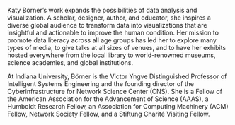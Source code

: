 Katy Börner’s work expands the possibilities of data analysis and visualization. A scholar, designer, author, and educator, she inspires a diverse global audience to transform data into visualizations that are insightful and actionable to improve the human condition. Her mission to promote data literacy across all age groups has led her to explore many types of media, to give talks at all sizes of venues, and to have her exhibits hosted everywhere from the local library to world-renowned museums, science academies, and global institutions.
 
At Indiana University, Börner is the Victor Yngve Distinguished Professor of Intelligent Systems Engineering and the founding director of the Cyberinfrastructure for Network Science Center (CNS). She is a Fellow of the American Association for the Advancement of Science (AAAS), a Humboldt Research Fellow, an Association for Computing Machinery (ACM) Fellow, Network Society Fellow, and a Stiftung Charité Visiting Fellow.
